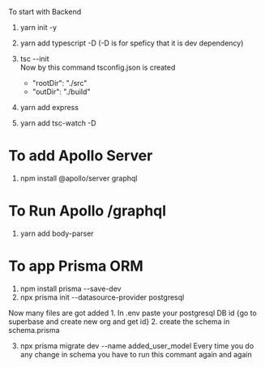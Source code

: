 To start with Backend 

1. yarn init -y
2. yarn add typescript -D                (-D is for speficy that it is dev dependency)
3. tsc --init  
            <!-- if not works first install typescript on your system by 
            npm i typescript -->
Now by this command tsconfig.json is created
    - "rootDir": "./src"
    - "outDir": "./build"

4. yarn add express
5. yarn add tsc-watch -D

# To add Apollo Server

1. npm install @apollo/server graphql

# To Run Apollo /graphql

1. yarn add body-parser

# To app Prisma ORM

1. npm install prisma --save-dev
2. npx prisma init --datasource-provider postgresql

Now many files are got added
    1.  In .env paste your postgresql DB id 
    {go to superbase and create new org and get id}
    2.  create the schema in schema.prisma

3. npx prisma migrate dev --name added_user_model
Every time you do any change in schema you have to run this commant again and again
